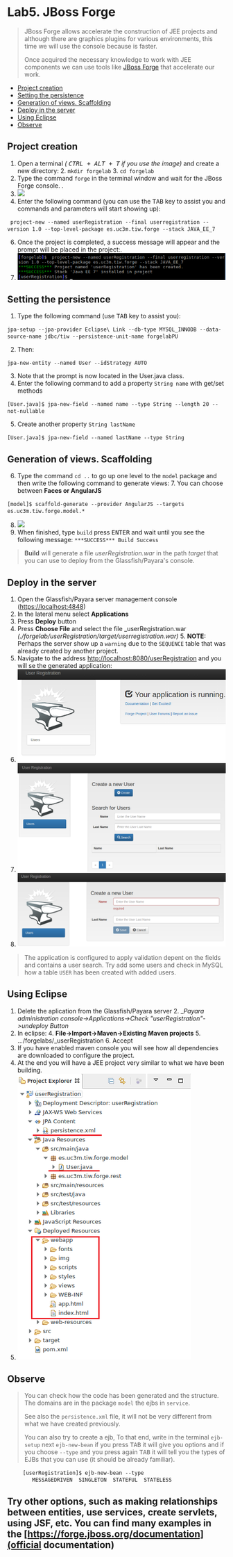 # Lab5. JBoss Forge

> JBoss Forge allows  accelerate the construction of JEE projects and although there are graphics plugins for various environments, this time we will use the console because is faster.
>
> Once acquired the necessary knowledge to work with JEE components we can use tools like [JBoss Forge](https://forge.jboss.org) that accelerate our work.

<!-- MarkdownTOC -->

- [Project creation](#project-creation)
- [Setting the persistence](#setting-the-persistence)
- [Generation of views. Scaffolding](#generation-of-views-scaffolding)
- [Deploy in the server](#deploy-in-the-server)
- [Using Eclipse](#using-eclipse)
- [Observe](#observe)


<!-- /MarkdownTOC -->


## Project creation

1. Open a terminal  _( <kbd>CTRL + ALT + T</kbd> if you use the image)_ and create a new directory:
    2. `mkdir forgelab`
    3. `cd forgelab`
3. Type the command `forge` in the terminal window and wait for the JBoss Forge console. .
4. ![](images/Imagen1.png)
5.  Enter the following command (you can use the <kbd>TAB</kbd> key to assist you and commands and parameters will start showing up):

```
 project-new --named userRegistration --final userregistration --version 1.0 --top-level-package es.uc3m.tiw.forge --stack JAVA_EE_7
```

6. Once the project is completed,  a success message will appear and the prompt will be placed in the project:. 
7. ![](images/Imagen2Eng.png)


## Setting the persistence

1. Type the following command (use <kbd>TAB</kbd> key to assist you):

```
jpa-setup --jpa-provider Eclipse\ Link --db-type MYSQL_INNODB --data-source-name jdbc/tiw --persistence-unit-name forgelabPU 
```

2. Then:

```
jpa-new-entity --named User --idStrategy AUTO
```

3. Note that the prompt is now located in the User.java class.
4. Enter the following command to add a property `String name` with get/set methods

```
[User.java]$ jpa-new-field --named name --type String --length 20 --not-nullable 
```

5. Create another property `String lastName`

```
[User.java]$ jpa-new-field --named lastName --type String

```

## Generation of views. Scaffolding

6. Type the command `cd ..` to go up one level to the `model` package and then write the following command to generate views:
    7. You can choose between  __Faces or AngularJS__

```
[model]$ scaffold-generate --provider AngularJS --targets es.uc3m.tiw.forge.model.*  
```
8. ![](images/Imagen3.png)
9. When finished, type `build` press <kbd>ENTER</kbd> and wait until you see the following message: `***SUCCESS*** Build Success`
> __Build__ will generate a file _userRegistration.war_ in the path _target_ that you can use to deploy from the Glassfish/Payara's console.
> 

## Deploy in the server

1. Open the Glassfish/Payara server management console ([https://localhost:4848](https://localhost:4848))
2. In the lateral menu select __Applications__
3. Press __Deploy__ button
4. Press  __Choose File__ and select the file _userRegistration.war _(./forgelab/userRegistration/target/userregistration.war)_
    5. __NOTE:__ Perhaps the server show up a `warning` due to the `SEQUENCE` table that was already created by another project.
5. Navigate to the address [http://localhost:8080/userRegistration](http://localhost:8080/userRegistration) and you will se the generated application:
6. ![](images/Imagen4Eng.png)
7. ![](images/Imagen5Eng.png)
8. ![](images/Imagen6Eng.png)

> The application is configured to apply validation depent on the fields and contains a user search.
> Try add some users and check in MySQL how a table `USER` has been created with added users.

## Using Eclipse

1. Delete the aplication from the Glassfish/Payara server
    2. __Payara administration console->Applications->Check "_userRegistration"->undeploy Button__
3. In eclipse:
    4. __File->Import->Maven->Existing Maven projects__
    5. .../forgelabs/_userRegistration
    6. Accept
7. If you have enabled maven console you will see how all dependencies are downloaded to configure the project.
8. At the end you will have a JEE project very similar to what we have been building.
9. ![](images/Imagen7eng.png)

## Observe

>
> You can check how the code has been generated and the structure. The domains are in the package `model` the ejbs in `service`.
>
> See also the `persistence.xml` file, it will not be very different from what we have created previously.
>
> You can also try to create a ejb, To that end, write in the terminal `ejb-setup` next `ejb-new-bean` if you press <kbd>TAB</kbd>  it will give you options and if you choose `--type` and you press  again <kbd>TAB</kbd> it will tell you the types of EJBs that you can use (it should be already familiar).
>

         [userRegistration]$ ejb-new-bean --type
            MESSAGEDRIVEN  SINGLETON  STATEFUL  STATELESS

Try other options, such as making relationships between entities, use services, create servlets, using JSF, etc. You can find many examples in the [https://forge.jboss.org/documentation](official documentation)
---


